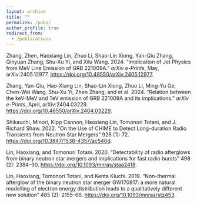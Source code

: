 ```yaml
---
layout: archive
title: ""
permalink: /pubs/
author_profile: true
redirect_from:
  - /publications
---
```


<!---
https://ui.adsabs.harvard.edu/user/libraries/ughtLyddQ82I9qJjcYPECQ
-->
Zhang, Zhen, Haoxiang Lin, Zhuo Li, Shao-Lin Xiong, Yan-Qiu Zhang,
Qinyuan Zhang, Shu-Xu Yi, and Xilu Wang. 2024.
“<span class="nocase">Implication of Jet Physics from MeV Line Emission
of GRB 221009A</span>.” *arXiv e-Prints*, May, arXiv:2405.12977.
<https://doi.org/10.48550/arXiv.2405.12977>.

Zhang, Yan-Qiu, Hao-Xiang Lin, Shao-Lin Xiong, Zhuo Li, Ming-Yu Ge,
Chen-Wei Wang, Shu-Xu Yi, Zhen Zhang, and et al. 2024.
“<span class="nocase">Relation between the keV-MeV and TeV emission of
GRB 221009A and its implications</span>.” *arXiv e-Prints*, April,
arXiv:2404.03229. <https://doi.org/10.48550/arXiv.2404.03229>.

Shikauchi, Minori, Kipp Cannon, Haoxiang Lin, Tomonori Totani, and J.
Richard Shaw. 2022. “<span class="nocase">On the Use of CHIME to Detect
Long-duration Radio Transients from Neutron Star Mergers</span>” 928
(1): 72. <https://doi.org/10.3847/1538-4357/ac540d>.

Lin, Haoxiang, and Tomonori Totani. 2020.
“<span class="nocase">Detectability of radio afterglows from binary
neutron star mergers and implications for fast radio bursts</span>” 498
(2): 2384–90. <https://doi.org/10.1093/mnras/staa2418>.

Lin, Haoxiang, Tomonori Totani, and Kenta Kiuchi. 2019.
“<span class="nocase">Non-thermal afterglow of the binary neutron star
merger GW170817: a more natural modelling of electron energy
distribution leads to a qualitatively different new solution</span>” 485
(2): 2155–66. <https://doi.org/10.1093/mnras/stz453>.

